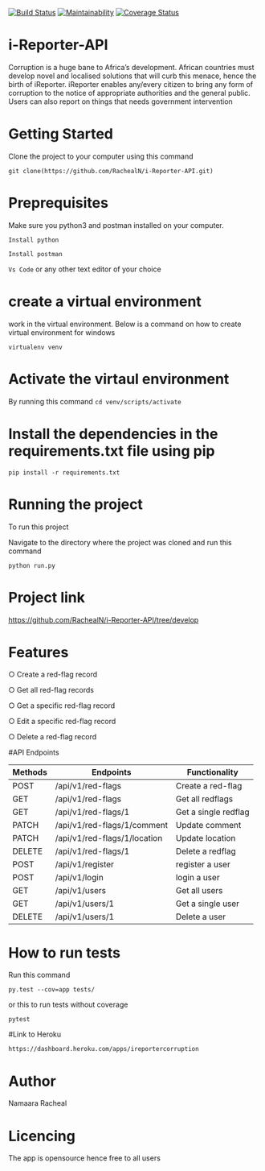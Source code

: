 [![Build Status](https://travis-ci.org/RachealN/i-Reporter-API.svg?branch=develop)](https://travis-ci.org/RachealN/i-Reporter-API)
[![Maintainability](https://api.codeclimate.com/v1/badges/e6a690deeb8a12c684b3/maintainability)](https://codeclimate.com/github/RachealN/i-Reporter-API/maintainability)
[![Coverage Status](https://coveralls.io/repos/github/RachealN/i-Reporter-API/badge.svg?branch=develop)](https://coveralls.io/github/RachealN/i-Reporter-API?branch=develop)

# i-Reporter-API
Corruption is a huge bane to Africa’s development. African countries must develop novel and localised solutions that will curb this menace, hence the birth of iReporter. iReporter enables any/every citizen to bring any form of corruption to the notice of appropriate authorities and the general public. Users can also report on things that needs government intervention

# Getting Started

Clone the project to your computer using this command

```git clone(https://github.com/RachealN/i-Reporter-API.git)```

# Preprequisites
Make sure you python3 and postman installed on your computer.

```Install python```

```Install postman```

```Vs Code```   or any other text editor of your choice

# create a virtual environment
work in the virtual environment. Below is a command on how to create virtual environment for windows

```virtualenv venv ```

# Activate the virtaul environment 
By running this command 
```cd venv/scripts/activate```

# Install the dependencies in the requirements.txt file using pip
```pip install -r requirements.txt```

# Running the project

To run this project

Navigate to the directory where the project was cloned and run this command

```python run.py```

# Project link

https://github.com/RachealN/i-Reporter-API/tree/develop

# Features

○	Create a red-flag record

○	Get all red-flag records

○	Get a specific red-flag record

○	Edit a specific red-flag record

○	Delete a red-flag record


#API Endpoints

| Methods | Endpoints           |Functionality|
----------|---------------------|-------------------------------|
|  POST| /api/v1/red-flags   |  Create a red-flag            ||          
|  GET | /api/v1/red-flags    |  Get all redflags            ||          
   GET | /api/v1/red-flags/1    | Get a single redflag        | |          
|  PATCH  | /api/v1/red-flags/1/comment    |  Update comment   | |           
|  PATCH  | /api/v1/red-flags/1/location    |  Update location | |           
|  DELETE  |/api/v1/red-flags/1   |  Delete a redflag          | |           
|  POST  |/api/v1/register   |  register a user |              ||           
|  POST  |/api/v1/login   | login a user |                     ||            
|  GET  |/api/v1/users   |  Get all users |                    ||           
|  GET  |/api/v1/users/1   |  Get a single user |              | |            
|  DELETE  |/api/v1/users/1   |  Delete a user |               |
 

# How to run tests

Run this command

```py.test --cov=app tests/```

or this to run tests without coverage

```pytest```

#Link to Heroku

```https://dashboard.heroku.com/apps/ireportercorruption```


# Author

Namaara Racheal

# Licencing

The app is opensource hence free to all users


